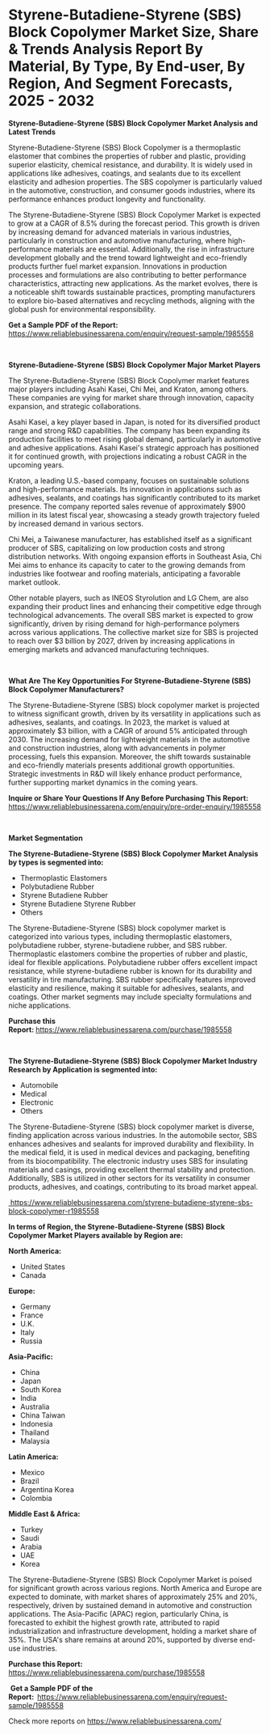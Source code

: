 <p><h1>Styrene-Butadiene-Styrene (SBS) Block Copolymer Market Size, Share & Trends Analysis Report By Material, By Type, By End-user, By Region, And Segment Forecasts, 2025 - 2032</h1></p><p><strong>Styrene-Butadiene-Styrene (SBS) Block Copolymer Market Analysis and Latest Trends</strong></p>
<p><p>Styrene-Butadiene-Styrene (SBS) Block Copolymer is a thermoplastic elastomer that combines the properties of rubber and plastic, providing superior elasticity, chemical resistance, and durability. It is widely used in applications like adhesives, coatings, and sealants due to its excellent elasticity and adhesion properties. The SBS copolymer is particularly valued in the automotive, construction, and consumer goods industries, where its performance enhances product longevity and functionality.</p><p>The Styrene-Butadiene-Styrene (SBS) Block Copolymer Market is expected to grow at a CAGR of 8.5% during the forecast period. This growth is driven by increasing demand for advanced materials in various industries, particularly in construction and automotive manufacturing, where high-performance materials are essential. Additionally, the rise in infrastructure development globally and the trend toward lightweight and eco-friendly products further fuel market expansion. Innovations in production processes and formulations are also contributing to better performance characteristics, attracting new applications. As the market evolves, there is a noticeable shift towards sustainable practices, prompting manufacturers to explore bio-based alternatives and recycling methods, aligning with the global push for environmental responsibility.</p></p>
<p><strong>Get a Sample PDF of the Report:&nbsp;</strong> <a href="https://www.reliablebusinessarena.com/enquiry/request-sample/1985558?utm_campaign=2137&utm_medium=2&utm_source=Github&utm_content=ia&utm_term=03042025&utm_id=styrene-butadiene-styrene-sbs-block-copolymer">https://www.reliablebusinessarena.com/enquiry/request-sample/1985558</a></p>
<p>&nbsp;</p>
<p><strong>Styrene-Butadiene-Styrene (SBS) Block Copolymer Major Market Players</strong></p>
<p><p>The Styrene-Butadiene-Styrene (SBS) Block Copolymer market features major players including Asahi Kasei, Chi Mei, and Kraton, among others. These companies are vying for market share through innovation, capacity expansion, and strategic collaborations.</p><p>Asahi Kasei, a key player based in Japan, is noted for its diversified product range and strong R&D capabilities. The company has been expanding its production facilities to meet rising global demand, particularly in automotive and adhesive applications. Asahi Kasei's strategic approach has positioned it for continued growth, with projections indicating a robust CAGR in the upcoming years.</p><p>Kraton, a leading U.S.-based company, focuses on sustainable solutions and high-performance materials. Its innovation in applications such as adhesives, sealants, and coatings has significantly contributed to its market presence. The company reported sales revenue of approximately $900 million in its latest fiscal year, showcasing a steady growth trajectory fueled by increased demand in various sectors.</p><p>Chi Mei, a Taiwanese manufacturer, has established itself as a significant producer of SBS, capitalizing on low production costs and strong distribution networks. With ongoing expansion efforts in Southeast Asia, Chi Mei aims to enhance its capacity to cater to the growing demands from industries like footwear and roofing materials, anticipating a favorable market outlook.</p><p>Other notable players, such as INEOS Styrolution and LG Chem, are also expanding their product lines and enhancing their competitive edge through technological advancements. The overall SBS market is expected to grow significantly, driven by rising demand for high-performance polymers across various applications. The collective market size for SBS is projected to reach over $3 billion by 2027, driven by increasing applications in emerging markets and advanced manufacturing techniques.</p></p>
<p>&nbsp;</p>
<p><strong>What Are The Key Opportunities For Styrene-Butadiene-Styrene (SBS) Block Copolymer Manufacturers?</strong></p>
<p><p>The Styrene-Butadiene-Styrene (SBS) block copolymer market is projected to witness significant growth, driven by its versatility in applications such as adhesives, sealants, and coatings. In 2023, the market is valued at approximately $3 billion, with a CAGR of around 5% anticipated through 2030. The increasing demand for lightweight materials in the automotive and construction industries, along with advancements in polymer processing, fuels this expansion. Moreover, the shift towards sustainable and eco-friendly materials presents additional growth opportunities. Strategic investments in R&D will likely enhance product performance, further supporting market dynamics in the coming years.</p></p>
<p><strong>Inquire or Share Your Questions If Any Before Purchasing This Report:</strong> <a href="https://www.reliablebusinessarena.com/enquiry/pre-order-enquiry/1985558?utm_campaign=2137&utm_medium=2&utm_source=Github&utm_content=ia&utm_term=03042025&utm_id=styrene-butadiene-styrene-sbs-block-copolymer">https://www.reliablebusinessarena.com/enquiry/pre-order-enquiry/1985558</a></p>
<p>&nbsp;</p>
<p><strong>Market Segmentation</strong></p>
<p><strong>The Styrene-Butadiene-Styrene (SBS) Block Copolymer Market Analysis by types is segmented into:</strong></p>
<p><ul><li>Thermoplastic Elastomers</li><li>Polybutadiene Rubber</li><li>Styrene Butadiene Rubber</li><li>Styrene Butadiene Styrene Rubber</li><li>Others</li></ul></p>
<p><p>The Styrene-Butadiene-Styrene (SBS) block copolymer market is categorized into various types, including thermoplastic elastomers, polybutadiene rubber, styrene-butadiene rubber, and SBS rubber. Thermoplastic elastomers combine the properties of rubber and plastic, ideal for flexible applications. Polybutadiene rubber offers excellent impact resistance, while styrene-butadiene rubber is known for its durability and versatility in tire manufacturing. SBS rubber specifically features improved elasticity and resilience, making it suitable for adhesives, sealants, and coatings. Other market segments may include specialty formulations and niche applications.</p></p>
<p><strong>Purchase this Report:&nbsp;</strong><a href="https://www.reliablebusinessarena.com/purchase/1985558?utm_campaign=2137&utm_medium=2&utm_source=Github&utm_content=ia&utm_term=03042025&utm_id=styrene-butadiene-styrene-sbs-block-copolymer">https://www.reliablebusinessarena.com/purchase/1985558</a></p>
<p>&nbsp;</p>
<p><strong>The Styrene-Butadiene-Styrene (SBS) Block Copolymer Market Industry Research by Application is segmented into:</strong></p>
<p><ul><li>Automobile</li><li>Medical</li><li>Electronic</li><li>Others</li></ul></p>
<p><p>The Styrene-Butadiene-Styrene (SBS) block copolymer market is diverse, finding application across various industries. In the automobile sector, SBS enhances adhesives and sealants for improved durability and flexibility. In the medical field, it is used in medical devices and packaging, benefiting from its biocompatibility. The electronic industry uses SBS for insulating materials and casings, providing excellent thermal stability and protection. Additionally, SBS is utilized in other sectors for its versatility in consumer products, adhesives, and coatings, contributing to its broad market appeal.</p></p>
<p><a href="https://www.reliablebusinessarena.com/styrene-butadiene-styrene-sbs-block-copolymer-r1985558?utm_campaign=2137&utm_medium=2&utm_source=Github&utm_content=ia&utm_term=03042025&utm_id=styrene-butadiene-styrene-sbs-block-copolymer">&nbsp;https://www.reliablebusinessarena.com/styrene-butadiene-styrene-sbs-block-copolymer-r1985558</a></p>
<p><strong>In terms of Region, the Styrene-Butadiene-Styrene (SBS) Block Copolymer Market Players available by Region are:</strong></p>
<p>
    <p> <strong> North America: </strong>
        <ul>
            <li>United States</li>
            <li>Canada</li>
        </ul>
        </p> 
    <p> <strong> Europe: </strong>
        <ul>
            <li>Germany</li>
            <li>France</li>
            <li>U.K.</li>
            <li>Italy</li>
            <li>Russia</li>
        </ul>
        </p> 
    <p> <strong> Asia-Pacific: </strong>
        <ul>
            <li>China</li>
            <li>Japan</li>
            <li>South Korea</li>
            <li>India</li>
            <li>Australia</li>
            <li>China Taiwan</li>
            <li>Indonesia</li>
            <li>Thailand</li>
            <li>Malaysia</li>
        </ul>
        </p> 
    <p> <strong> Latin America: </strong>
        <ul>
            <li>Mexico</li>
            <li>Brazil</li>
            <li>Argentina Korea</li>
            <li>Colombia</li>
        </ul>
        </p> 
    <p> <strong> Middle East & Africa: </strong>
        <ul>
            <li>Turkey</li>
            <li>Saudi</li>
            <li>Arabia</li>
            <li>UAE</li>
            <li>Korea</li>
        </ul>
    </p>
    </p>
<p><p>The Styrene-Butadiene-Styrene (SBS) Block Copolymer Market is poised for significant growth across various regions. North America and Europe are expected to dominate, with market shares of approximately 25% and 20%, respectively, driven by sustained demand in automotive and construction applications. The Asia-Pacific (APAC) region, particularly China, is forecasted to exhibit the highest growth rate, attributed to rapid industrialization and infrastructure development, holding a market share of 35%. The USA's share remains at around 20%, supported by diverse end-use industries.</p></p>
<p><strong>Purchase this Report: </strong><a href="https://www.reliablebusinessarena.com/purchase/1985558?utm_campaign=2137&utm_medium=2&utm_source=Github&utm_content=ia&utm_term=03042025&utm_id=styrene-butadiene-styrene-sbs-block-copolymer">https://www.reliablebusinessarena.com/purchase/1985558</a></p>
<p>&nbsp;<strong>Get a Sample PDF of the Report:&nbsp;&nbsp;</strong><a href="https://www.reliablebusinessarena.com/enquiry/request-sample/1985558?utm_campaign=2137&utm_medium=2&utm_source=Github&utm_content=ia&utm_term=03042025&utm_id=styrene-butadiene-styrene-sbs-block-copolymer">https://www.reliablebusinessarena.com/enquiry/request-sample/1985558</a></p>
<p><strong></strong></p>
<p>Check more reports on <a href="https://www.reliablebusinessarena.com/?utm_campaign=2137&utm_medium=2&utm_source=Github&utm_content=ia&utm_term=03042025&utm_id=styrene-butadiene-styrene-sbs-block-copolymer">https://www.reliablebusinessarena.com/</a></p>